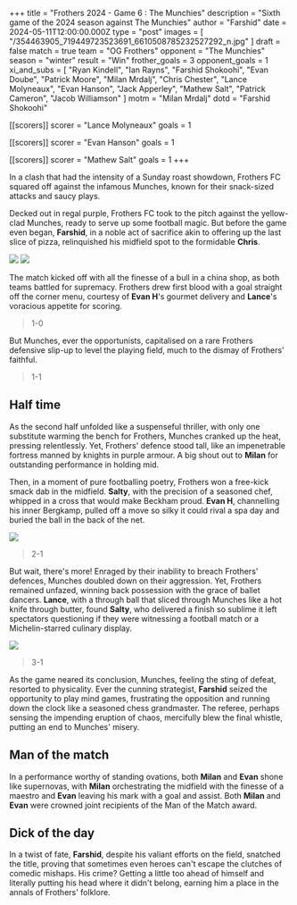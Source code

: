 +++
title = "Frothers 2024 - Game 6 : The Munchies"
description = "Sixth game of the 2024 season against The Munchies"
author = "Farshid"
date = 2024-05-11T12:00:00.000Z
type = "post"
images = [ "/354463905_719449723523691_6610508785232527292_n.jpg" ]
draft = false
match = true
team = "OG Frothers"
opponent = "The Munchies"
season = "winter"
result = "Win"
frother_goals = 3
opponent_goals = 1
xi_and_subs = [
  "Ryan Kindell",
  "Ian Rayns",
  "Farshid Shokoohi",
  "Evan Doube",
  "Patrick Moore",
  "Milan Mrdalj",
  "Chris Chester",
  "Lance Molyneaux",
  "Evan Hanson",
  "Jack Apperley",
  "Mathew Salt",
  "Patrick Cameron",
  "Jacob Williamson"
]
motm = "Milan Mrdalj"
dotd = "Farshid Shokoohi"

[[scorers]]
scorer = "Lance Molyneaux"
goals = 1

[[scorers]]
scorer = "Evan Hanson"
goals = 1

[[scorers]]
scorer = "Mathew Salt"
goals = 1
+++

In a clash that had the intensity of a Sunday roast showdown, Frothers FC squared off against the infamous Munches, known for their snack-sized attacks and saucy plays.

Decked out in regal purple, Frothers FC took to the pitch against the yellow-clad Munches, ready to serve up some football magic. But before the game even began, **Farshid**, in a noble act of sacrifice akin to offering up the last slice of pizza, relinquished his midfield spot to the formidable **Chris**.

![](https://media.giphy.com/media/v1.Y2lkPTc5MGI3NjExd2ExYXR2Z3pnNHQ3MjlpM2xobmg3bHoyaGM1OWE4cGZ6M252ZnZxcSZlcD12MV9pbnRlcm5hbF9naWZfYnlfaWQmY3Q9Zw/NvgGirQQNK2uk/giphy.gif)
![](https://media.giphy.com/media/v1.Y2lkPTc5MGI3NjExZmU4aHhsc3lxdng3dzN1YmNwaDExbnVqbmpkZ3RxZGp1bzRrZ2M1ayZlcD12MV9pbnRlcm5hbF9naWZfYnlfaWQmY3Q9Zw/ReA9i4JgN2DWo/giphy.gif)

The match kicked off with all the finesse of a bull in a china shop, as both teams battled for supremacy. Frothers drew first blood with a goal straight off the corner menu, courtesy of **Evan H**'s gourmet delivery and **Lance**'s voracious appetite for scoring.

> 1-0

But Munches, ever the opportunists, capitalised on a rare Frothers defensive slip-up to level the playing field, much to the dismay of Frothers' faithful.

> 1-1

## Half time

As the second half unfolded like a suspenseful thriller, with only one substitute warming the bench for Frothers, Munches cranked up the heat, pressing relentlessly. Yet, Frothers' defence stood tall, like an impenetrable fortress manned by knights in purple armour. A big shout out to **Milan** for outstanding performance in holding mid.

Then, in a moment of pure footballing poetry, Frothers won a free-kick smack dab in the midfield. **Salty**, with the precision of a seasoned chef, whipped in a cross that would make Beckham proud. **Evan H**, channelling his inner Bergkamp, pulled off a move so silky it could rival a spa day and buried the ball in the back of the net.

![](https://media.giphy.com/media/v1.Y2lkPTc5MGI3NjExemYycHYxemM0ajhyc2s2NHRsZWJ2ZmxudmEwaGlhaDUyenRuNWtoYyZlcD12MV9pbnRlcm5hbF9naWZfYnlfaWQmY3Q9Zw/3oKGzmCLGl17jJyJ2M/giphy.gif)

> 2-1

But wait, there's more! Enraged by their inability to breach Frothers' defences, Munches doubled down on their aggression. Yet, Frothers remained unfazed, winning back possession with the grace of ballet dancers. **Lance**, with a through ball that sliced through Munches like a hot knife through butter, found **Salty**, who delivered a finish so sublime it left spectators questioning if they were witnessing a football match or a Michelin-starred culinary display.

![](https://media.giphy.com/media/v1.Y2lkPTc5MGI3NjExOHVoMHViMnl5ZngweDA5MjBoOGM3eWN6cGt0OXVvbmd1aXk0ZGlyYyZlcD12MV9pbnRlcm5hbF9naWZfYnlfaWQmY3Q9Zw/l3vReWf7uh4kqtQmA/giphy.gif)

> 3-1

As the game neared its conclusion, Munches, feeling the sting of defeat, resorted to physicality. Ever the cunning strategist, **Farshid** seized the opportunity to play mind games, frustrating the opposition and running down the clock like a seasoned chess grandmaster. The referee, perhaps sensing the impending eruption of chaos, mercifully blew the final whistle, putting an end to Munches' misery.

## Man of the match

In a performance worthy of standing ovations, both **Milan** and **Evan** shone like supernovas, with **Milan** orchestrating the midfield with the finesse of a maestro and **Evan** leaving his mark with a goal and assist. Both **Milan** and **Evan** were crowned joint recipients of the Man of the Match award.

## Dick of the day

In a twist of fate, **Farshid**, despite his valiant efforts on the field, snatched the title, proving that sometimes even heroes can't escape the clutches of comedic mishaps. His crime? Getting a little too ahead of himself and literally putting his head where it didn't belong, earning him a place in the annals of Frothers' folklore.
